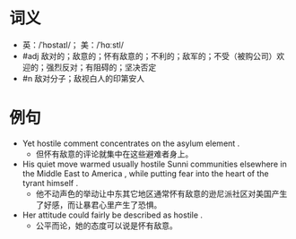 # 词义
- 英：/ˈhɒstaɪl/； 美：/ˈhɑːstl/
- #adj 敌对的；敌意的；怀有敌意的；不利的；敌军的；不受（被购公司）欢迎的；强烈反对；有阻碍的；坚决否定
- #n 敌对分子；敌视白人的印第安人
# 例句
- Yet hostile comment concentrates on the asylum element .
	- 但怀有敌意的评论就集中在这些避难者身上。
- His quiet move warmed usually hostile Sunni communities elsewhere in the Middle East to America , while putting fear into the heart of the tyrant himself .
	- 他不动声色的举动让中东其它地区通常怀有敌意的逊尼派社区对美国产生了好感，而让暴君心里产生了恐惧。
- Her attitude could fairly be described as hostile .
	- 公平而论，她的态度可以说是怀有敌意。
